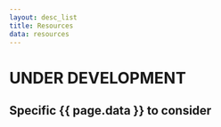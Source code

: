 ```yaml
---
layout: desc_list
title: Resources
data: resources
---
```


<h1>UNDER DEVELOPMENT</h1>



<h2>Specific {{ page.data }} to consider</h2>
